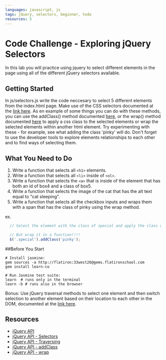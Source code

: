 ```yaml
---
languages: javascript, js
tags: jQuery, selectors, beginner, todo
resources: 5
---
```


# Code Challenge - Exploring jQuery Selectors

In this lab you will practice using jquery to select different elements in the page using all of the different jQuery selectors available. 

## Getting Started
In js/selectors.js write the code neccesary to select 5 different elements from the index.html page. Make use of the CSS selectors documented at the [link here](http://api.jquery.com/category/selectors/). As en example of some things you can do with these methods, you can use the addClass() method documented [here](http://api.jquery.com/addClass/), or the wrap() method documented [here](http://api.jquery.com/wrap/) to apply a css class to the selected elements or wrap the selected elements within another html element. Try experimenting with these - for example, see what adding the class 'pinky' will do. Don't forget to use the developer tools to explore elements relationships to each other and to find ways of selecting them.

## What You Need to Do

1. Write a function that selects all `<h1>` elements.
2. Write a function that selects all `<li>` inside of `<ol>`.
3. Write a function that selects the `<a>` that is inside of the element that has both an id of box4 and a class of box5.
4. Write a function that selects the image of the cat that has the alt text equal to "cat sleeping".
5. Write a function that selects all the checkbox inputs and wraps them with a span that has the class of pinky using the wrap method.

ex.
```javascript
  // Select the element with the class of special and apply the class of pinky using addClass method.

  // But wrap it in a function!!!!
  $('.special').addClass('pinky');
```

##Before You Start
```shell
# Install jasmine:
gem sources -a http://flatiron:33west26@gems.flatironschool.com
gem install learn-co

# Run Jasmine test suite:
learn  # runs only in the terminal
learn -b # runs also in the browser
```

Bonus: Use jQuery traversal methods to select one element and then switch selection to another element based on their location to each other in the DOM, documented at the [link here](http://api.jquery.com/category/traversing/).

## Resources

 * [jQuery API](http://api.jquery.com)
 * [jQuery API - Selectors](http://api.jquery.com/category/selectors/)
 * [jQuery API - Traversing](http://api.jquery.com/category/traversing/)
 * [jQuery API - addClass](http://api.jquery.com/addClass/)
 * [jQuery API - wrap](http://api.jquery.com/wrap/)
